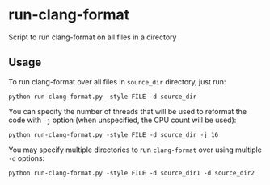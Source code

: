 # run-clang-format
Script to run clang-format on all files in a directory

## Usage

To run clang-format over all files in `source_dir` directory, just run:

```
python run-clang-format.py -style FILE -d source_dir
```

You can specify the number of threads that will be used to reformat the code with `-j` option (when unspecified, the CPU count will be used):

```
python run-clang-format.py -style FILE -d source_dir -j 16
```

You may specify multiple directories to run `clang-format` over using multiple `-d` options:

```
python run-clang-format.py -style FILE -d source_dir1 -d source_dir2
```
